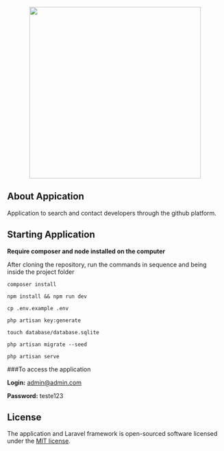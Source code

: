 <p align="center"><a href="https://laravel.com" target="_blank"><img src="https://raw.githubusercontent.com/laravel/art/master/logo-lockup/5%20SVG/2%20CMYK/1%20Full%20Color/laravel-logolockup-cmyk-red.svg" width="400"></a></p>

## About Appication

Application to search and contact developers through the github platform.

## Starting Application

**Require composer and node installed on the computer**

After cloning the repository, run the commands in sequence
and being inside the project folder
```
composer install
```

```
npm install && npm run dev
```

```
cp .env.example .env
```

```
php artisan key:generate
```

```
touch database/database.sqlite
```

```
php artisan migrate --seed
```

```
php artisan serve
```

###To access the application

**Login:** admin@admin.com

**Password:** teste123

## License

The application and Laravel framework is open-sourced software licensed under the [MIT license](https://opensource.org/licenses/MIT).

